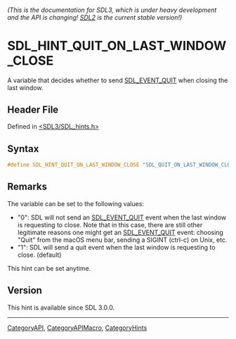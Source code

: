 ###### (This is the documentation for SDL3, which is under heavy development and the API is changing! [SDL2](https://wiki.libsdl.org/SDL2/) is the current stable version!)
# SDL_HINT_QUIT_ON_LAST_WINDOW_CLOSE

A variable that decides whether to send [SDL_EVENT_QUIT](SDL_EVENT_QUIT) when closing the last window.

## Header File

Defined in [<SDL3/SDL_hints.h>](https://github.com/libsdl-org/SDL/blob/main/include/SDL3/SDL_hints.h)

## Syntax

```c
#define SDL_HINT_QUIT_ON_LAST_WINDOW_CLOSE "SDL_QUIT_ON_LAST_WINDOW_CLOSE"
```

## Remarks

The variable can be set to the following values:

- "0": SDL will not send an [SDL_EVENT_QUIT](SDL_EVENT_QUIT) event when the
  last window is requesting to close. Note that in this case, there are
  still other legitimate reasons one might get an
  [SDL_EVENT_QUIT](SDL_EVENT_QUIT) event: choosing "Quit" from the macOS
  menu bar, sending a SIGINT (ctrl-c) on Unix, etc.
- "1": SDL will send a quit event when the last window is requesting to
  close. (default)

This hint can be set anytime.

## Version

This hint is available since SDL 3.0.0.

----
[CategoryAPI](CategoryAPI), [CategoryAPIMacro](CategoryAPIMacro), [CategoryHints](CategoryHints)

